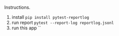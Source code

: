 Instructions. 

1. install `pip install pytest-reportlog`
2. run report `pytest --report-log reportlog.jsonl`
3. run this app ``